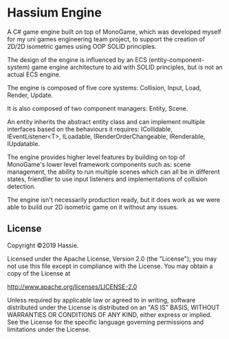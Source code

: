 # Hassium Engine

A C# game engine built on top of MonoGame, which was developed myself for my uni games engineering team project, to support the creation 
of 2D/2D isometric games using OOP SOLID principles.

The design of the engine is influenced by an ECS (entity-component-system) game engine architecture to aid with SOLID principles, 
but is not an actual ECS engine.

The engine is composed of five core systems: Collision, Input, Load, Render, Update.

It is also composed of two component managers: Entity, Scene.

An entity inherits the abstract entity class and can implement multiple interfaces based on the behaviours it requires: 
ICollidable, IEventListener\<T>, ILoadable, IRenderOrderChangeable, IRenderable, IUpdatable.

The engine provides higher level features by building on top of MonoGame's lower level framework components such as: scene management, 
the ability to run multiple scenes which can all be in different states, friendlier to use input listeners and implementations of 
collision detection.

The engine isn't necessarily production ready, but it does work as we were able to build our 2D isometric game on it without any issues.

## License
Copyright &copy;2019 Hassie.

Licensed under the Apache License, Version 2.0 (the "License");
you may not use this file except in compliance with the License.
You may obtain a copy of the License at

http://www.apache.org/licenses/LICENSE-2.0

Unless required by applicable law or agreed to in writing, software
distributed under the License is distributed on an "AS IS" BASIS,
WITHOUT WARRANTIES OR CONDITIONS OF ANY KIND, either express or implied.
See the License for the specific language governing permissions and
limitations under the License.

